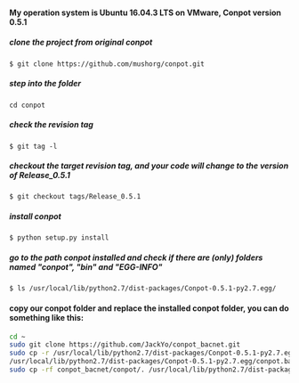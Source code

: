 #### My operation system is Ubuntu 16.04.3 LTS on VMware, Conpot version 0.5.1

##### clone the project from original conpot
`$ git clone https://github.com/mushorg/conpot.git`
 
##### step into the folder
`cd conpot`

##### check the revision tag
`$ git tag -l`


##### checkout the target revision tag, and your code will change to the version of Release_0.5.1
`$ git checkout tags/Release_0.5.1`


##### install conpot
`$ python setup.py install`


##### go to the path conpot installed and check if there are (only) folders named "conpot", "bin" and "EGG-INFO"
`$ ls /usr/local/lib/python2.7/dist-packages/Conpot-0.5.1-py2.7.egg/`



#### copy our conpot folder and replace the installed conpot folder, you can do something like this:
```bash
cd ~
sudo git clone https://github.com/JackYo/conpot_bacnet.git
sudo cp -r /usr/local/lib/python2.7/dist-packages/Conpot-0.5.1-py2.7.egg/conpot \
/usr/local/lib/python2.7/dist-packages/Conpot-0.5.1-py2.7.egg/conpot.bak
sudo cp -rf conpot_bacnet/conpot/. /usr/local/lib/python2.7/dist-packages/Conpot-0.5.1-py2.7.egg/conpot/
```
